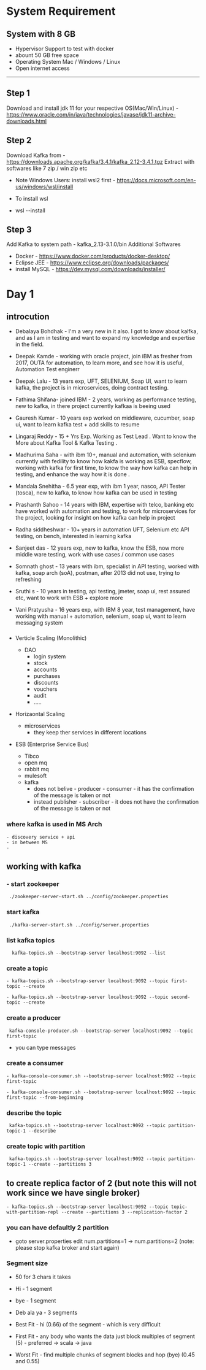 # System Requirement

## System with 8 GB
- Hypervisor Support to test with docker
- abount 50 GB free space
- Operating System Mac / Windows / Linux
- Open internet access

-------
## Step 1

Download and install jdk 11 for your respective OS(Mac/Win/Linux) - https://www.oracle.com/in/java/technologies/javase/jdk11-archive-downloads.html


## Step 2

Download Kafka from - https://downloads.apache.org/kafka/3.4.1/kafka_2.12-3.4.1.tgz Extract with softwares like 7 zip / win zip etc

- Note Windows Users: install wsl2 first - https://docs.microsoft.com/en-us/windows/wsl/install

- To install wsl
- wsl --install


## Step 3

Add Kafka to system path - kafka_2.13-3.1.0/bin
Additional Softwares

- Docker - https://www.docker.com/products/docker-desktop/
- Eclipse JEE - https://www.eclipse.org/downloads/packages/
- install MySQL - https://dev.mysql.com/downloads/installer/



# Day 1 

## introcution 

- Debalaya Bohdhak -  I'm a very new in it also. I got to know about kalfka, and as I am in testing and want to expand my knowledge and expertise in the field.

- Deepak Kamde - working with oracle project, join iBM as fresher from 2017, OUTA for automation, to learn more, and see how it is useful, Automation Test enginerr 

- Deepak Lalu - 13 years exp, UFT, SELENIUM, Soap UI, want to learn kafka, the project is in microservices, doing contract testing. 

- Fathima  Shifana- joined IBM - 2 years, working as performance testing, new to kafka, in there project currently kafkaa is beeing used 

- Gauresh Kumar - 10 years exp worked on middleware, cucumber, soap ui, want to learn kafka test + add skills to resume 

- Lingaraj Reddy - 15 + Yrs Exp. Working as Test Lead . Want to know the More about Kafka Tool & Kafka Testing .

- Madhurima Saha - with ibm 10+, manual and automation, with selenium currently with fedility to know how kakfa is working as ESB, specflow, working with kafka for first time, to know the way how kafka can help in testing, and enhance the way how it is done .

- Mandala Snehitha - 6.5 year exp, with ibm 1 year, nasco, API Tester (tosca), new to kafka, to know how kafka can be used in testing 

- Prashanth Sahoo - 14 years with IBM, expertise with telco, banking etc have worked with automation and testing, to work for microservices for the project, looking for insight on how kafka can help in project 

- Radha siddheshwar - 10+ years in automation UFT, Selenium etc API testing, on bench, interested in learning kafka 

- Sanjeet das - 12 years exp, new to kafka, know the ESB, now more middle ware testing, work with use cases / common use cases 

- Somnath ghost - 13 years with ibm, specialist in API testing, worked with kafka, soap arch (soA), postman, after 2013 did not use, trying to refreshing 

- Sruthi s - 10 years in testing, api testing, jmeter, soap ui, rest assured etc, want to work with ESB + explore more 

- Vani Pratyusha - 16 years exp, with  IBM 8 year, test management, have working with manual + automation, selenium, soap ui, want to learn messaging system 






### 

- Verticle Scaling (Monolithic)
    - DAO 
        - login system 
        - stock 
        - accounts 
        - purchases 
        - discounts 
        - vouchers 
        - audit 
        - ..... 
- Horizaontal Scaling 
    - microservices 
        - they keep ther services in different locations 


- ESB (Enterprise Service Bus)
    - Tibco 
    - open mq 
    - rabbit mq 
    - mulesoft 
    - kafka 
        - does not belive - producer - consumer - it has the confirmation of the message is taken or not 
        - instead publisher - subscriber - it does not have the confirmation of the message is taken or not 



###  where kafka is used in MS Arch 
    - discovery service + api
    - in between MS 
    - 


## working with kafka 

### - start zookeeper 


```
 ./zookeeper-server-start.sh ../config/zookeeper.properties 

```

### start kafka 
```
 ./kafka-server-start.sh ../config/server.properties 
```
### list kafka topics 
```
  kafka-topics.sh --bootstrap-server localhost:9092 --list
```
### create a topic

 ```
- kafka-topics.sh --bootstrap-server localhost:9092 --topic first-topic --create

- kafka-topics.sh --bootstrap-server localhost:9092 --topic second-topic --create
```

### create a producer 

```
 kafka-console-producer.sh --bootstrap-server localhost:9092 --topic first-topic
```
- you can type messages 

### create a consumer

```
- kafka-console-consumer.sh --bootstrap-server localhost:9092 --topic first-topic 

- kafka-console-consumer.sh --bootstrap-server localhost:9092 --topic first-topic --from-beginning

```
### describe the topic 
```
 kafka-topics.sh --bootstrap-server localhost:9092 --topic partition-topic-1 --describe 
```

### create topic with partition 

```
 kafka-topics.sh --bootstrap-server localhost:9092 --topic partition-topic-1 --create --partitions 3 
```

## to create replica factor of 2 (but note this will not work since we have single broker)

```
- kafka-topics.sh --bootstrap-server localhost:9092 --topic topic-with-partition-repl --create --partitions 3 --replication-factor 2 
```
###  you can have defaultly 2 partition 
- goto server.properties edit num.partitions=1 -> num.partitions=2 
(note: please stop kafka broker and start again)



###  Segment size 
- 50 for 3 chars it takes 

- Hi - 1 segment  
- bye - 1 segment 
- Deb ala ya -  3 segments 



- Best Fit  - hi (0.66) of the segment - which is very difficult 
- First Fit - any body who wants the data just block multiples of segment (5) - preferred -> scala -> java 
- Worst Fit - find multiple chunks of segment blocks and hop (bye) (0.45 and 0.55)









